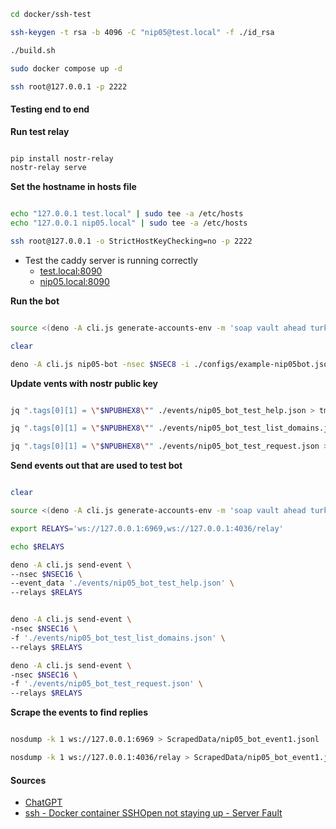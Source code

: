 
``` bash
cd docker/ssh-test

ssh-keygen -t rsa -b 4096 -C "nip05@test.local" -f ./id_rsa

./build.sh

sudo docker compose up -d

ssh root@127.0.0.1 -p 2222

```

#### Testing end to end

**Run test relay**
``` bash

pip install nostr-relay
nostr-relay serve

```

**Set the hostname in hosts file**
``` bash

echo "127.0.0.1 test.local" | sudo tee -a /etc/hosts
echo "127.0.0.1 nip05.local" | sudo tee -a /etc/hosts

ssh root@127.0.0.1 -o StrictHostKeyChecking=no -p 2222

```
- Test the caddy server is running correctly
    - [test.local:8090](http://test.local:8090/)
    - [nip05.local:8090](http://nip05.local:8090/)

**Run the bot**
``` bash

source <(deno -A cli.js generate-accounts-env -m 'soap vault ahead turkey runway erosion february snow modify copy nephew rude')

clear

deno -A cli.js nip05-bot -nsec $NSEC8 -i ./configs/example-nip05bot.json

```

**Update vents with nostr public key**
``` bash

jq ".tags[0][1] = \"$NPUBHEX8\"" ./events/nip05_bot_test_help.json > tmp.json && mv tmp.json ./events/nip05_bot_test_help.json

jq ".tags[0][1] = \"$NPUBHEX8\"" ./events/nip05_bot_test_list_domains.json > tmp.json && mv tmp.json ./events/nip05_bot_test_list_domains.json

jq ".tags[0][1] = \"$NPUBHEX8\"" ./events/nip05_bot_test_request.json > tmp.json && mv tmp.json ./events/nip05_bot_test_request.json

```

**Send events out that are used to test bot**
``` bash

clear

source <(deno -A cli.js generate-accounts-env -m 'soap vault ahead turkey runway erosion february snow modify copy nephew rude')

export RELAYS='ws://127.0.0.1:6969,ws://127.0.0.1:4036/relay'

echo $RELAYS

deno -A cli.js send-event \
--nsec $NSEC16 \
--event_data './events/nip05_bot_test_help.json' \
--relays $RELAYS


deno -A cli.js send-event \
-nsec $NSEC16 \
-f './events/nip05_bot_test_list_domains.json' \
--relays $RELAYS

deno -A cli.js send-event \
-nsec $NSEC16 \
-f './events/nip05_bot_test_request.json' \
--relays $RELAYS

```

**Scrape the events to find replies**
``` bash

nosdump -k 1 ws://127.0.0.1:6969 > ScrapedData/nip05_bot_event1.jsonl

nosdump -k 1 ws://127.0.0.1:4036/relay > ScrapedData/nip05_bot_event1.jsonl

```


#### Sources

- [ChatGPT](https://chatgpt.com/share/6791796d-4768-8002-8487-43d26d8120aa)
- [ssh - Docker container SSHOpen not staying up - Server Fault](https://serverfault.com/questions/721026/docker-container-sshopen-not-staying-up)